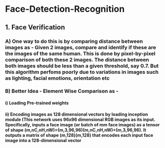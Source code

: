 # Face-Detection-Recognition
## 1. Face Verification
### A) One way to do this is by comparing distance between images as - Given 2 images, compare and identify if these are the images of the same human. This is done by pixel-by-pixel comparison of both these 2 images. The distance between both images should be less than a given threshold, say 0.7. But this algorithm perfoms poorly due to variations in images such as lighting, facial emotions, orientation etc
### B) Better Idea - Element Wise Comparison as - 
#### i) Loading Pre-trained weights
#### ii) Encoding images as 128 dimensional vectors by loading inception module (This network uses 96x96 dimensional RGB images as its input. Specifically, inputs a face image (or batch of  mm  face images) as a tensor of shape  (m,nC,nH,nW)=(m,3,96,96)(m,nC,nH,nW)=(m,3,96,96). It outputs a matrix of shape  (m,128)(m,128)  that encodes each input face image into a 128-dimensional vector
